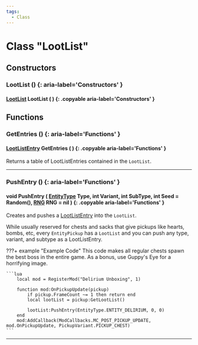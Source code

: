 ```yaml
---
tags:
  - Class
---
```

# Class "LootList"

## Constructors
### LootList () {: aria-label='Constructors' }
#### [LootList](LootList.md) LootList ( )  {: .copyable aria-label='Constructors' }

## Functions

### GetEntries () {: aria-label='Functions' }
#### [LootListEntry](LootListEntry.md) GetEntries ( ) {: .copyable aria-label='Functions' }
Returns a table of LootListEntries contained in the `LootList`.

___
### PushEntry () {: aria-label='Functions' }
#### void PushEntry ( [EntityType](https://wofsauge.github.io/IsaacDocs/rep/enums/EntityType.html) Type, int Variant, int SubType, int Seed = Random(), [RNG](RNG.md) RNG = nil ) {: .copyable aria-label='Functions' }
Creates and pushes a [LootListEntry](LootListEntry.md) into the `LootList`.

While usually reserved for chests and sacks that give pickups like hearts, bombs, etc, every `EntityPickup` has a `LootList` and you can push any type, variant, and subtype as a LootListEntry.

???+ example "Example Code"
    This code makes all regular chests spawn the best boss in the entire game. As a bonus, use Guppy's Eye for a horrifying image.

    ```lua
		local mod = RegisterMod("Delirium Unboxing", 1)

		function mod:OnPickupUpdate(pickup)
			if pickup.FrameCount ~= 1 then return end
			local lootList = pickup:GetLootList()
			
			lootList:PushEntry(EntityType.ENTITY_DELIRIUM, 0, 0)
		end
		mod:AddCallback(ModCallbacks.MC_POST_PICKUP_UPDATE, mod.OnPickupUpdate, PickupVariant.PICKUP_CHEST)
    ```

___